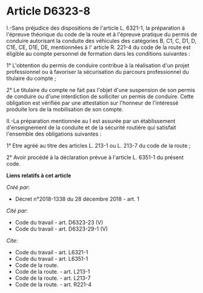 # Article D6323-8

I.-Sans préjudice des dispositions de l'article L. 6321-1, la préparation à l'épreuve théorique du  code de la route  et à
l'épreuve pratique du permis de conduire autorisant la conduite des véhicules des catégories B, C1, C, D1, D, C1E, CE, D1E,
DE, mentionnées à l' article R. 221-4 du code de la route  est éligible au compte personnel de formation dans les conditions
suivantes : 

1° L'obtention du permis de conduire contribue à la réalisation d'un projet professionnel ou à favoriser la sécurisation du
parcours professionnel du titulaire du compte ; 

2° Le titulaire du compte ne fait pas l'objet d'une suspension de son permis de conduire ou d'une interdiction de solliciter
un permis de conduire. Cette obligation est vérifiée par une attestation sur l'honneur de l'intéressé produite lors de la
mobilisation de son compte. 

II.-La préparation mentionnée au I est assurée par un établissement d'enseignement de la conduite et de la sécurité routière
qui satisfait l'ensemble des obligations suivantes : 

1° Etre agréé au titre des articles  L. 213-1  ou  L. 213-7  du code de la route ; 

2° Avoir procédé à la déclaration prévue à l'article L. 6351-1 du présent code.

**Liens relatifs à cet article**

_Créé par_:

  - Décret n°2018-1338 du 28 décembre 2018 - art. 1

_Cité par_:

  - Code du travail - art. D6323-23 (V)
  - Code du travail - art. D6323-29-1 (V)

_Cite_:

  - Code du travail - art. L6321-1
  - Code du travail - art. L6351-1
  - Code de la route.
  - Code de la route. - art. L213-1
  - Code de la route. - art. L213-7
  - Code de la route. - art. R221-4
